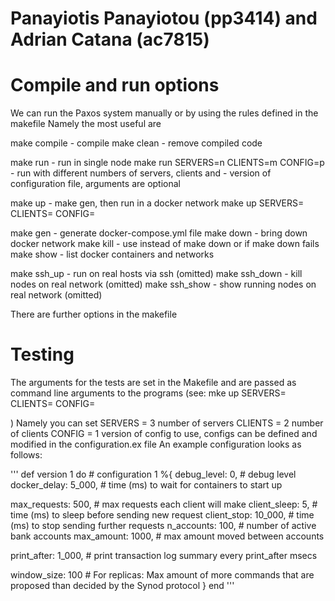 # Panayiotis Panayiotou (pp3414) and Adrian Catana (ac7815)

# Compile and run options

We can run the Paxos system manually or by using the rules defined in the makefile
Namely the most useful are

make compile	- compile
make clean	- remove compiled code

make run	- run in single node
make run SERVERS=n CLIENTS=m CONFIG=p
                - run with different numbers of servers, clients and
                - version of configuration file, arguments are optional

make up		- make gen, then run in a docker network 
make up SERVERS=<n> CLIENTS=<m> CONFIG=<p>

make gen	- generate docker-compose.yml file
make down	- bring down docker network
make kill	- use instead of make down or if make down fails
make show	- list docker containers and networks

make ssh_up	- run on real hosts via ssh (omitted)
make ssh_down	- kill nodes on real network (omitted)
make ssh_show	- show running nodes on real network (omitted)

There are further options in the makefile

# Testing
The arguments for the tests are set in the Makefile and are passed as command line arguments to the programs
(see: mke up SERVERS=<n> CLIENTS=<m> CONFIG=<p>)
Namely you can set
SERVERS = 3
number of servers
CLIENTS = 2
number of clients
CONFIG  = 1 
version of config to use, configs can be defined and modified in the configuration.ex file
An example configuration looks as follows:

'''
def version 1 do	# configuration 1
  %{
  debug_level:  0, 	# debug level
  docker_delay: 5_000,	# time (ms) to wait for containers to start up

  max_requests: 500,   	# max requests each client will make
  client_sleep: 5,	# time (ms) to sleep before sending new request
  client_stop:  10_000,	# time (ms) to stop sending further requests
  n_accounts:   100,	# number of active bank accounts
  max_amount:   1000,	# max amount moved between accounts

  print_after:  1_000,	# print transaction log summary every print_after msecs

  window_size: 100 # For replicas: Max amount of more commands that are proposed than decided by the Synod protocol
  }
end
'''